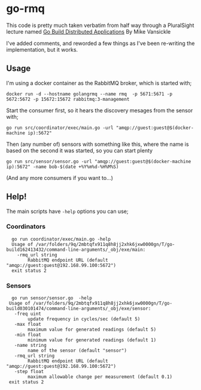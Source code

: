 # go-rmq

This code is pretty much taken verbatim from half way through a PluralSight lecture named
[Go Build Distributed Applications](http://www.pluralsight.com/courses/go-build-distributed-applications) By Mike Vansickle

I've added comments, and reworded a few things as I've been re-writing the implementation, but
it works.

## Usage

I'm using a docker container as the RabbitMQ broker, which is started with;

    docker run -d --hostname golangrmq --name rmq  -p 5671:5671 -p 5672:5672 -p 15672:15672 rabbitmq:3-management


Start the consumer first, so it hears the discovery mesages from the sensor with;

    go run src/coordinator/exec/main.go -url "amqp://guest:guest@$(docker-machine ip):5672"

Then (any number of) sensors with something like this, where the name is based on the second it was started, so you can start plenty

    go run src/sensor/sensor.go -url "amqp://guest:guest@$(docker-machine ip):5672" -name bob-$(date +%Y%m%d-%H%M%S)


(And any more consumers if you want to...)

## Help!

The main scripts have `-help` options you can use;

### Coordinators

      go run coordinator/exec/main.go -help
      Usage of /var/folders/9q/2mbtqfx911q8h8jj2xhk6jxw0000gn/T/go-build162413432/command-line-arguments/_obj/exe/main:
        -rmq_url string
          	RabbitMQ endpoint URL (default "amqp://guest:guest@192.168.99.100:5672")
      exit status 2

### Sensors

      go run sensor/sensor.go  -help
     Usage of /var/folders/9q/2mbtqfx911q8h8jj2xhk6jxw0000gn/T/go-build030101474/command-line-arguments/_obj/exe/sensor:
       -freq uint
         	update frequency in cycles/sec (default 5)
       -max float
         	maximum value for generated readings (default 5)
       -min float
         	minimum value for generated readings (default 1)
       -name string
         	name of the sensor (default "sensor")
       -rmq_url string
         	RabbitMQ endpoint URL (default "amqp://guest:guest@192.168.99.100:5672")
       -step float
         	maximum allowable change per measurement (default 0.1)
     exit status 2
